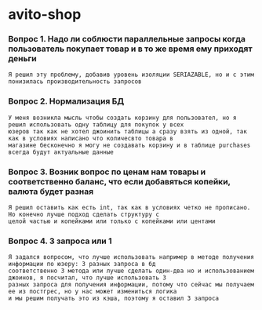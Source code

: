 # avito-shop

### Вопрос 1. Надо ли соблюсти параллельные запросы когда пользователь покупает товар и в то же время ему приходят деньги
    Я решил эту проблему, добавив уровень изоляции SERIAZABLE, но и с этим понизилась производительность запросов
### Вопрос 2. Нормализация БД
    У меня возникла мысль чтобы создать корзину для пользовател, но я решил использовать одну таблицу для покупок у всех
    юзеров так как не хотел джоинить таблицы а сразу взять из одной, так как в условиях написано что количесвто товара в 
    магазине бесконечно я могу не создавать корзину и в таблице purchases всегда будут актуальные данные
### Вопрос 3. Возник вопрос по ценам нам товары и соответственно баланс, что если добавяться копейки, валюта будет разная
    Я решил оставить как есть int, так как в условиях четко не прописано. Но конечно лучше подход сделать структуру с
    целой частью и копейками или только с копейками или центами
### Вопрос 4. 3 запроса или 1 
    Я задался вопросом, что лучше использовать например в методе получения информации по юзеру: 3 разных запроса в бд
    соответственно 3 метода или лучше сделать один-два но и использованием джоинов, я посчитал, что лучше использовать 3
    разных запроса для получения информации, потому что сейчас мы получаем ее из постгрес, но у нас может измениться логика
    и мы решим получать это из кэша, поэтому я оставил 3 запроса
